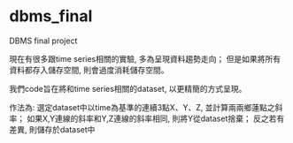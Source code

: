 # dbms_final
DBMS final project

現在有很多跟time series相關的實驗,
多為呈現資料趨勢走向；
但是如果將所有資料都存入儲存空間,
則會過度消耗儲存空間。

我們code旨在將和time series相關的dataset,
以更精簡的方式呈現。

作法為:
選定dataset中以time為基準的連續3點X、Y、Z,
並計算兩兩鄉蓮點之斜率；
如果X,Y連線的斜率和Y,Z連線的斜率相同,
則將Y從dataset捨棄；
反之若有差異,
則儲存於dataset中